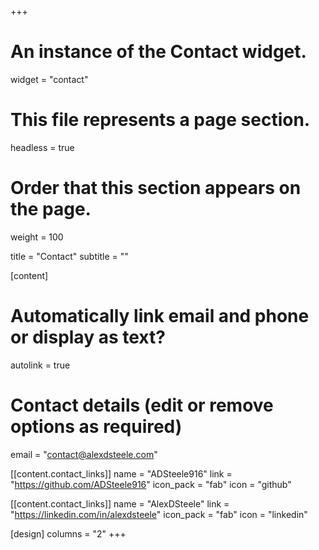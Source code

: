 +++
# An instance of the Contact widget.
widget = "contact"

# This file represents a page section.
headless = true

# Order that this section appears on the page.
weight = 100

title = "Contact"
subtitle = ""

[content]
# Automatically link email and phone or display as text?
autolink = true

# Contact details (edit or remove options as required)
email = "contact@alexdsteele.com"

  [[content.contact_links]]
  name = "ADSteele916"
  link = "https://github.com/ADSteele916"
  icon_pack = "fab"
  icon = "github"

  [[content.contact_links]]
  name = "AlexDSteele"
  link = "https://linkedin.com/in/alexdsteele"
  icon_pack = "fab"
  icon = "linkedin"

[design]
columns = "2"
+++
